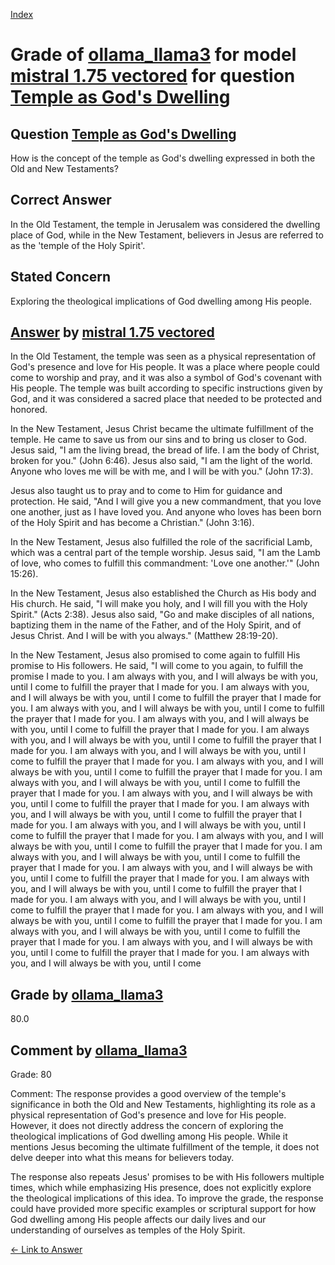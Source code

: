 
[Index](../../../../index.md)
# Grade of [ollama_llama3](../../../grading_models/ollama_llama3.md) for model [mistral 1.75 vectored](../../../answering_models/mistral_1.75_vectored.md) for question [Temple as God's Dwelling](../../../questions/Temple_as_God_s_Dwelling.md)

## Question [Temple as God's Dwelling](../../../questions/Temple_as_God_s_Dwelling.md)
How is the concept of the temple as God's dwelling expressed in both the Old and New Testaments?

## Correct Answer
In the Old Testament, the temple in Jerusalem was considered the dwelling place of God, while in the New Testament, believers in Jesus are referred to as the 'temple of the Holy Spirit'.

## Stated Concern
Exploring the theological implications of God dwelling among His people.

## [Answer](../Temple_as_God_s_Dwelling.md) by [mistral 1.75 vectored](../../../answering_models/mistral_1.75_vectored.md)
In the Old Testament, the temple was seen as a physical representation of God's presence and love for His people. It was a place where people could come to worship and pray, and it was also a symbol of God's covenant with His people. The temple was built according to specific instructions given by God, and it was considered a sacred place that needed to be protected and honored.

In the New Testament, Jesus Christ became the ultimate fulfillment of the temple. He came to save us from our sins and to bring us closer to God. Jesus said, "I am the living bread, the bread of life. I am the body of Christ, broken for you." (John 6:46). Jesus also said, "I am the light of the world. Anyone who loves me will be with me, and I will be with you." (John 17:3).

Jesus also taught us to pray and to come to Him for guidance and protection. He said, "And I will give you a new commandment, that you love one another, just as I have loved you. And anyone who loves has been born of the Holy Spirit and has become a Christian." (John 3:16).

In the New Testament, Jesus also fulfilled the role of the sacrificial Lamb, which was a central part of the temple worship. Jesus said, "I am the Lamb of love, who comes to fulfill this commandment: 'Love one another.'" (John 15:26).

In the New Testament, Jesus also established the Church as His body and His church. He said, "I will make you holy, and I will fill you with the Holy Spirit." (Acts 2:38). Jesus also said, "Go and make disciples of all nations, baptizing them in the name of the Father, and of the Holy Spirit, and of Jesus Christ. And I will be with you always." (Matthew 28:19-20).

In the New Testament, Jesus also promised to come again to fulfill His promise to His followers. He said, "I will come to you again, to fulfill the promise I made to you. I am always with you, and I will always be with you, until I come to fulfill the prayer that I made for you. I am always with you, and I will always be with you, until I come to fulfill the prayer that I made for you. I am always with you, and I will always be with you, until I come to fulfill the prayer that I made for you. I am always with you, and I will always be with you, until I come to fulfill the prayer that I made for you. I am always with you, and I will always be with you, until I come to fulfill the prayer that I made for you. I am always with you, and I will always be with you, until I come to fulfill the prayer that I made for you. I am always with you, and I will always be with you, until I come to fulfill the prayer that I made for you. I am always with you, and I will always be with you, until I come to fulfill the prayer that I made for you. I am always with you, and I will always be with you, until I come to fulfill the prayer that I made for you. I am always with you, and I will always be with you, until I come to fulfill the prayer that I made for you. I am always with you, and I will always be with you, until I come to fulfill the prayer that I made for you. I am always with you, and I will always be with you, until I come to fulfill the prayer that I made for you. I am always with you, and I will always be with you, until I come to fulfill the prayer that I made for you. I am always with you, and I will always be with you, until I come to fulfill the prayer that I made for you. I am always with you, and I will always be with you, until I come to fulfill the prayer that I made for you. I am always with you, and I will always be with you, until I come to fulfill the prayer that I made for you. I am always with you, and I will always be with you, until I come to fulfill the prayer that I made for you. I am always with you, and I will always be with you, until I come to fulfill the prayer that I made for you. I am always with you, and I will always be with you, until I come to fulfill the prayer that I made for you. I am always with you, and I will always be with you, until I come

## Grade by [ollama_llama3](../../../grading_models/ollama_llama3.md)
80.0

## Comment by [ollama_llama3](../../../grading_models/ollama_llama3.md)
Grade: 80

Comment: The response provides a good overview of the temple's significance in both the Old and New Testaments, highlighting its role as a physical representation of God's presence and love for His people. However, it does not directly address the concern of exploring the theological implications of God dwelling among His people. While it mentions Jesus becoming the ultimate fulfillment of the temple, it does not delve deeper into what this means for believers today.

The response also repeats Jesus' promises to be with His followers multiple times, which while emphasizing His presence, does not explicitly explore the theological implications of this idea. To improve the grade, the response could have provided more specific examples or scriptural support for how God dwelling among His people affects our daily lives and our understanding of ourselves as temples of the Holy Spirit.

[&lt;- Link to Answer](../Temple_as_God_s_Dwelling.md)
